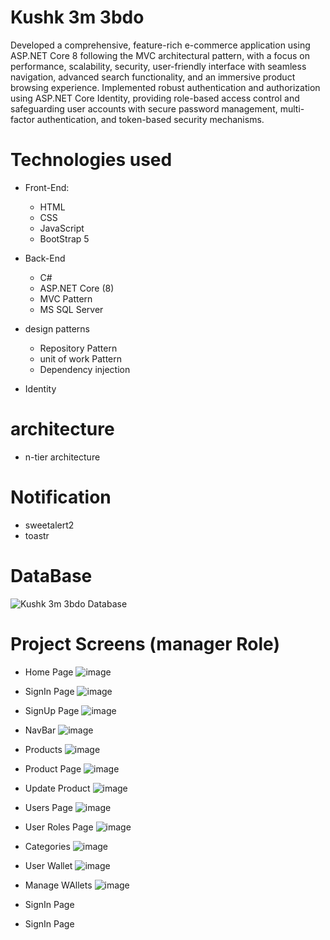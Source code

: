 # Kushk 3m 3bdo

Developed a comprehensive, feature-rich e-commerce application using ASP.NET Core 8 following the MVC architectural pattern, 
with a focus on performance, scalability, security, user-friendly interface with seamless navigation, advanced search functionality, and
an immersive product browsing experience.
Implemented robust authentication and authorization using ASP.NET Core Identity, 
providing role-based access control and safeguarding user accounts with secure password management, multi-factor authentication, and token-based security mechanisms.

# Technologies used 
* Front-End:
  * HTML
  * CSS
  * JavaScript
  * BootStrap 5

* Back-End
  * C#
  * ASP.NET Core (8)
  * MVC Pattern
  * MS SQL Server

* design patterns
  * Repository Pattern
  * unit of work Pattern
  * Dependency injection 

* Identity
  
# architecture
  * n-tier architecture

# Notification
  * sweetalert2
  * toastr

# DataBase
![Kushk 3m 3bdo Database](https://github.com/user-attachments/assets/535c9619-84ee-4299-b65d-389f95a18264)

# Project Screens (manager Role)
  * Home Page
    ![image](https://github.com/user-attachments/assets/d4c71b3f-97d3-4a7a-b801-d7463efd9a3c)
  
  * SignIn Page
    ![image](https://github.com/user-attachments/assets/ae18ff01-b008-4429-8c5c-e07540b19986)
  
  * SignUp Page
    ![image](https://github.com/user-attachments/assets/41c8a07e-9f7d-432e-b596-40b1eed43ee9)

  * NavBar
    ![image](https://github.com/user-attachments/assets/cc5c6942-0870-41a5-8292-f77f83acfa9f)
  
  * Products
    ![image](https://github.com/user-attachments/assets/64447acc-2f08-4b16-812d-340c7f44b02a)

  * Product Page
    ![image](https://github.com/user-attachments/assets/77d67a3b-f2b5-4972-b504-07e5f325dea0)

  * Update Product
    ![image](https://github.com/user-attachments/assets/d58a8c8d-3aad-4fb1-9f10-3dd583d18a86)

  * Users Page
    ![image](https://github.com/user-attachments/assets/0c4e66be-516a-4011-8d8d-b5b41e53ee5c)

  * User Roles Page
    ![image](https://github.com/user-attachments/assets/6f49c770-a271-49a7-919e-3c2fd0a2b559)
      
  * Categories
    ![image](https://github.com/user-attachments/assets/234db3ff-cdde-45cb-bfc6-0572cd925313)
      
  * User Wallet
    ![image](https://github.com/user-attachments/assets/b2efaf24-e9cc-4329-ba7c-88b672e2f1c7)
      
  * Manage WAllets
    ![image](https://github.com/user-attachments/assets/73acbb01-7815-48ae-8b64-aefc7bb071bf)

  * SignIn Page
  * SignIn Page













